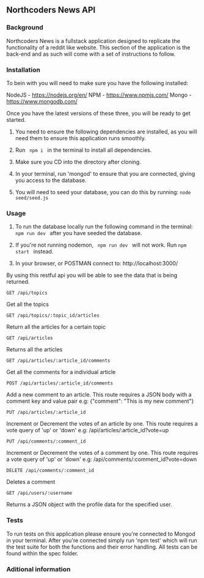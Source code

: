 ## Northcoders News API

### Background

Northcoders News is a fullstack application designed to replicate the functionality of a reddit like website.
This section of the application is the back-end and as such will come with a set of instructions to follow.

### Installation

To bein with you will need to make sure you have the following installed:

NodeJS - https://nodejs.org/en/
NPM - https://www.npmjs.com/
Mongo - https://www.mongodb.com/

Once you have the latest versions of these three, you will be ready to get started.


  1. You need to ensure the following dependencies are installed, as you will need them to ensure this application runs smoothly.

  2. Run ```  npm i  ``` in the terminal to install all dependencies.

  3. Make sure you CD into the directory after cloning.

  4. In your terminal, run 'mongod' to ensure that you are connected, giving you access to the database.

  5. You will need to seed your database, you can do this by running: ``` node seed/seed.js  ```

  


### Usage

  1. To run the database locally run the following command in the terminal: ``` npm run dev  ``` after you have seeded the database.
  2. If you're not running nodemon, ```  npm run dev  ```  will not work. Run ``` npm start  ``` instead.

  2. In your browser, or POSTMAN connect to:   http://localhost:3000/


By using this restful api you will be able to see the data that is being returned.

```
GET /api/topics
```
Get all the topics

```
GET /api/topics/:topic_id/articles
```
Return all the articles for a certain topic

```
GET /api/articles
```
Returns all the articles

```
GET /api/articles/:article_id/comments
```
Get all the comments for a individual article

```
POST /api/articles/:article_id/comments
```
Add a new comment to an article. This route requires a JSON body with a comment key and value pair
e.g: {"comment": "This is my new comment"}

```
PUT /api/articles/:article_id
```
Increment or Decrement the votes of an article by one. This route requires a vote query of 'up' or 'down'
e.g: /api/articles/:article_id?vote=up

```
PUT /api/comments/:comment_id
```
Increment or Decrement the votes of a comment by one. This route requires a vote query of 'up' or 'down'
e.g: /api/comments/:comment_id?vote=down

```
DELETE /api/comments/:comment_id
```
Deletes a comment

```
GET /api/users/:username
```
Returns a JSON object with the profile data for the specified user.


### Tests

To run tests on this application please ensure you're connected to Mongod in your terminal.
After you're connected simply run 'npm test' which will run the test suite for both the functions and their error handling.
All tests can be found within the spec folder.


### Aditional information




